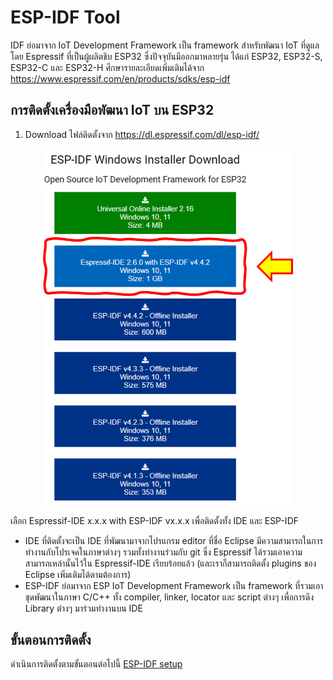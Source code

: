 # ESP-IDF Tool 
 
IDF ย่อมาจาก IoT Development Framework เป็น framework สำหรับพัฒนา IoT ที่ดูแลโดย  Espressif ที่เป็นผู้ผลิตชิบ ESP32 ซึ่งปัจจุบันมีออกมาหลายรุ่น ได้แก่ ESP32, ESP32-S, ESP32-C และ ESP32-H
ศึกษารายละเอียดเพิ่มเติมได้จาก https://www.espressif.com/en/products/sdks/esp-idf


## การติดตั้งเครื่องมือพัฒนา IoT  บน ESP32



1. Download ไฟล์ติดตั้งจาก https://dl.espressif.com/dl/esp-idf/


<p align="center">
<img  src="Pictures/Image-01.png" alt="Image 001" style="width:400px;" >
</p>


เลือก Espressif-IDE x.x.x with ESP-IDF vx.x.x เพื่อติดตั้งทั้ง IDE  และ ESP-IDF

- IDE ที่ติดตั้งจะเป็น IDE ที่พัฒนามาจากโปรแกรม editor ที่ชื่อ Eclipse มีความสามารถในการทำงานกับโปรเจคในภาษาต่างๆ รวมทั้งทำงานร่วมกับ git ซึ่ง Espressif ได้รวมเอาความสามารถเหล่านั้นไว้ใน Espressif-IDE เรียบร้อยแล้ว (และเราก็สามารถติดตั้ง plugins ของ Eclipse เพิ่มเติมได้ตามต้องการ)
- ESP-IDF  ย่อมาจาก ESP IoT Development Framework เป็น framework ที่รวมเอาชุดพัฒนาในภาษา C/C++ ทั้ง compiler, linker, locator และ script ต่างๆ เพื่อการดึง Library ต่างๆ มาร่วมทำงานบน IDE


## ขั้นตอนการติดตั้ง

ดำเนินการติดตั้งตามขั้นตอนต่อไปนี้  [ESP-IDF setup](esp-idf-setup.md)